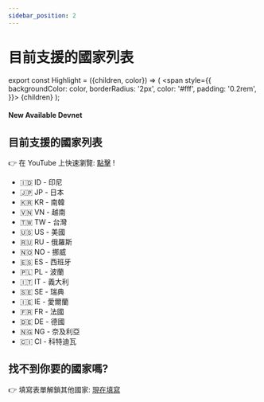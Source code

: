 ```yaml
---
sidebar_position: 2
---
```


# 目前支援的國家列表


export const Highlight = ({children, color}) => (
  <span
    style={{
      backgroundColor: color,
      borderRadius: '2px',
      color: '#fff',
      padding: '0.2rem',
    }}>
    {children}
  </span>
);

#### New Available <Highlight color="#25c2a0">Devnet</Highlight>

## 目前支援的國家列表
👉 在 YouTube 上快速瀏覽: [點擊](https://www.youtube.com/watch?v=zGfZFXxIl2Y) !

- 🇮🇩 ID - 印尼
- 🇯🇵 JP - 日本
- 🇰🇷 KR - 南韓
- 🇻🇳 VN - 越南
- 🇹🇼 TW - 台灣
- 🇺🇸 US - 美國
- 🇷🇺 RU - 俄羅斯
- 🇳🇴 NO - 挪威
- 🇪🇸 ES - 西班牙
- 🇵🇱 PL - 波蘭
- 🇮🇹 IT - 義大利
- 🇸🇪 SE - 瑞典
- 🇮🇪 IE - 愛爾蘭
- 🇫🇷 FR - 法國
- 🇩🇪 DE - 德國
- 🇳🇬 NG - 奈及利亞
- 🇨🇮 CI - 科特迪瓦

## 找不到你要的國家嗎?

👉 填寫表單解鎖其他國家: [現在填寫](https://forms.gle/WoL8c9GStDYrMpbb6)